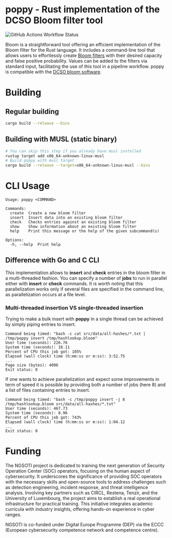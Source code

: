 # poppy - Rust implementation of the DCSO Bloom filter tool

![GitHub Actions Workflow Status](https://img.shields.io/github/actions/workflow/status/hashlookup/poppy/rust.yml?style=for-the-badge)

Bloom is a straightforward tool offering an efficient implementation of the Bloom filter for the Rust language. It includes a command-line tool that allows users
to effortlessly create [Bloom filters](https://en.wikipedia.org/wiki/Bloom_filter) with their desired capacity and false positive probability.
Values can be added to the filters via standard input, facilitating the use of this tool in a pipeline workflow. poppy is compatible with the [DCSO bloom software](https://github.com/DCSO/bloom).

# Building

## Regular building

```bash
cargo build --release --bins
```

## Building with MUSL (static binary)

```bash
# You can skip this step if you already have musl installed
rustup target add x86_64-unknown-linux-musl
# Build poppy with musl target
cargo build --release --target=x86_64-unknown-linux-musl --bins
```

# CLI Usage

```
Usage: poppy <COMMAND>

Commands:
  create  Create a new bloom filter
  insert  Insert data into an existing bloom filter
  check   Checks entries against an existing bloom filter
  show    Show information about an existing bloom filter
  help    Print this message or the help of the given subcommand(s)

Options:
  -h, --help  Print help
```

## Difference with Go and C CLI

This implementation allows to **insert** and **check** entries in the bloom
filter in a multi-threaded fashion. You can specify a number of **jobs** to run
in parallel either with **insert** or **check** commands. It is worth noting that
this parallelization works only if several files are specified in the command line,
as parallelization occurs at a file level.

### Multi-threaded insertion VS single-threaded insertion

Trying to make a bulk insert with **poppy** in a single thread can be achieved by simply
piping entries to insert.

```
Command being timed: "bash -c cat src/data/all-hashes/*.txt | /tmp/poppy insert /tmp/hashlookup.bloom"
User time (seconds): 226.76
System time (seconds): 18.11
Percent of CPU this job got: 105%
Elapsed (wall clock) time (h:mm:ss or m:ss): 3:52.75
...
Page size (bytes): 4096
Exit status: 0
```

If one wants to achieve parallelization and expect some improvements in term of speed it is possible by providing
both a number of jobs (here 8) and a list of files containing entries to insert.
```
Command being timed: "bash -c /tmp/poppy insert -j 8 /tmp/hashlookup.bloom src/data/all-hashes/*.txt"
User time (seconds): 467.73
System time (seconds): 8.96
Percent of CPU this job got: 743%
Elapsed (wall clock) time (h:mm:ss or m:ss): 1:04.12
...
Exit status: 0
```

# Funding

The NGSOTI project is dedicated to training the next generation of Security Operation Center (SOC) operators, focusing on the human aspect of cybersecurity.
It underscores the significance of providing SOC operators with the necessary skills and open-source tools to address challenges such as detection engineering, 
incident response, and threat intelligence analysis. Involving key partners such as CIRCL, Restena, Tenzir, and the University of Luxembourg, the project aims
to establish a real operational infrastructure for practical training. This initiative integrates academic curricula with industry insights, 
offering hands-on experience in cyber ranges.

NGSOTI is co-funded under Digital Europe Programme (DEP) via the ECCC (European cybersecurity competence network and competence centre).

